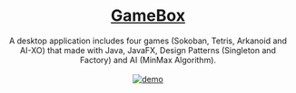 <div align="center">
  <a href="https://github.com/Abanoub-Asaad/Game-Box">
    <h1>GameBox</h1>
  </a>
  A desktop application includes four games (Sokoban, Tetris, Arkanoid and AI-XO) that made with Java, JavaFX, Design Patterns (Singleton and Factory) and AI (MinMax Algorithm).
  <br />
  <br />
  <a href="youtu.be/mmqh7oryvqs">
    <img src="https://github.com/Abanoub-Asaad/Car-Pooling-System/blob/master/javadoc/javadoc/GameboxVideo.gif" alt="demo" />
  </a>
 </div>


